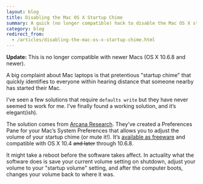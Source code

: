 ```yaml
---
layout: blog
title: Disabling the Mac OS X Startup Chime
summary: A quick (no longer compatible) hack to disable the Mac OS X startup chime when a Mac computer is turned on.
category: blog
redirect_from:
  - /articles/disabling-the-mac-os-x-startup-chime.html
---
```


<aside><strong>Update:</strong> This is no longer compatible with newer Macs (OS X 10.6.8 and newer).</aside>

<p class="lede">A big complaint about Mac laptops is that pretentious "startup chime" that quickly identifies to everyone within hearing distance that someone nearby has started their Mac.</p>

I’ve seen a few solutions that require `defaults write` but they have never seemed to work for me. I’ve finally found a working solution, and it’s elegant(ish).

The solution comes from [Arcana Research](http://www5e.biglobe.ne.jp/~arcana/index.en.html). They’ve created a Preferences Pane for your Mac’s System Preferences that allows you to adjust the volume of your startup chime (or mute it!). It’s [available as freeware](http://www5e.biglobe.ne.jp/~arcana/software.en.html) and compatible with OS X 10.4 <del>and later</del> through 10.6.8.

It might take a reboot before the software takes affect. In actuality what the software does is save your current volume setting on shutdown, adjust your volume to your "startup volume" setting, and after the computer boots, changes your volume back to where it was.
